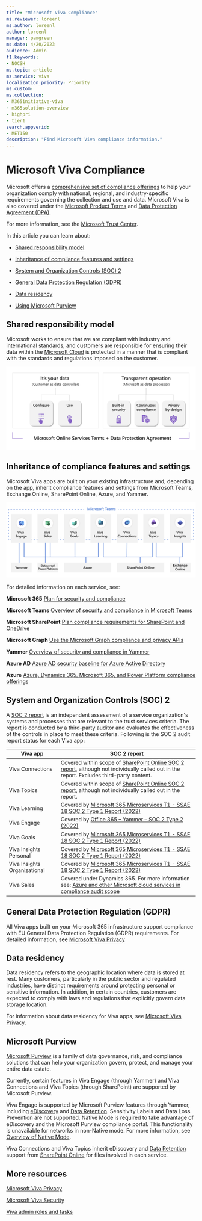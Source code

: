 ```yaml
---
title: "Microsoft Viva Compliance"
ms.reviewer: loreenl
ms.author: loreenl
author: loreenl
manager: pamgreen
ms.date: 4/20/2023
audience: Admin
f1.keywords:
- NOCSH
ms.topic: article
ms.service: viva
localization_priority: Priority
ms.custom:
ms.collection:  
- M365initiative-viva
- m365solution-overview
- highpri
- tier1
search.appverid:
- MET150
description: "Find Microsoft Viva compliance information."
---
```


# Microsoft Viva Compliance

Microsoft offers a [comprehensive set of compliance offerings](/compliance) to help your organization comply with national, regional, and industry-specific requirements governing the collection and use and data. 
Microsoft Viva is also covered under the [Microsoft Product Terms](https://www.microsoft.com/licensing/docs/view/Product-Terms) and [Data Protection Agreement (DPA)](https://www.microsoft.com/licensing/docs/view/Microsoft-Products-and-Services-Data-Protection-Addendum-DPA?year=2021#:~:text=Microsoft%20Products%20and%20Services%20Data%20Protection%20Addendum%20%28DPA%29,to%20the%20Product%20Terms%20site%20%28and%20formerly%20OST%29).

For more information, see the [Microsoft Trust Center](https://www.microsoft.com/trustcenter).

In this article you can learn about:

- [Shared responsibility model](#shared-responsibility-model)

- [Inheritance of compliance features and settings](#inheritance-of-compliance-features-and-settings)

- [System and Organization Controls (SOC) 2](#system-and-organization-controls-soc-2)

- [General Data Protection Regulation (GDPR)](#general-data-protection-regulation-gdpr)

- [Data residency](#data-residency)

- [Using Microsoft Purview](#microsoft-purview)


## Shared responsibility model
Microsoft works to ensure that we are compliant with industry and international standards, and customers are responsible for ensuring their data within the [Microsoft Cloud](https://www.microsoft.com/en-us/trust-center/compliance/compliance-overview#compliance) is protected in a manner that is compliant with the standards and regulations imposed on the customer.

![Image depicting shared responsibility model](./media/viva-compliance.png)

## Inheritance of compliance features and settings
Microsoft Viva apps are built on your existing infrastructure and, depending on the app, inherit compliance features and settings from Microsoft Teams, Exchange Online, SharePoint Online, Azure, and Yammer.

![Image depicting simple architecture model](./media/viva-architecture.png)

For detailed information on each service, see:

**Microsoft 365** [Plan for security and compliance](/microsoft-365/compliance/plan-for-security-and-compliance)

**Microsoft Teams** [Overview of security and compliance in Microsoft Teams](/microsoftteams/security-compliance-overview)

**Microsoft SharePoint** [Plan compliance requirements for SharePoint and OneDrive](/SharePoint/compliant-environment)

**Microsoft Graph** [Use the Microsoft Graph compliance and privacy APIs](/graph/api/resources/complianceapioverview)
 
**Yammer** [Overview of security and compliance in Yammer](/yammer/manage-security-and-compliance/security-and-compliance)

**Azure AD** [Azure AD security baseline for Azure Active Directory](/security/benchmark/azure/baselines/aad-security-baseline)

**Azure** [Azure, Dynamics 365, Microsoft 365, and Power Platform compliance offerings](/azure/compliance/offerings/)

## System and Organization Controls (SOC) 2

A [SOC 2 report](/compliance/regulatory/offering-soc-2) is an independent assessment of a service organization's systems and processes that are relevant to the trust services criteria. The report is conducted by a third-party auditor and evaluates the effectiveness of the controls in place to meet these criteria. Following is the SOC 2 audit report status for each Viva app:

| Viva app | SOC 2 report |
|----------|-----------|
| Viva Connections | Covered within scope of [SharePoint Online SOC 2 report](https://servicetrust.microsoft.com/DocumentPage/89e8b7c9-d08d-4bd3-9644-7a29d8266c58), although not individually called out in the report. Excludes third-party content.
| Viva Topics | Covered within scope of [SharePoint Online SOC 2 report](https://servicetrust.microsoft.com/DocumentPage/89e8b7c9-d08d-4bd3-9644-7a29d8266c58), although not individually called out in the report.
| Viva Learning | Covered by [Microsoft 365 Microservices T1 - SSAE 18 SOC 2 Type 1 Report (2022)](https://servicetrust.microsoft.com/DocumentPage/24a81cd0-395b-4419-b76d-fc4c6e625a6d)
| Viva Engage | Covered by [Office 365 – Yammer – SOC 2 Type 2 (2022)](https://servicetrust.microsoft.com/DocumentPage/d38c3a33-5521-4b6d-9891-924ab1cdf6e6)
| Viva Goals | Covered by [Microsoft 365 Microservices T1 - SSAE 18 SOC 2 Type 1 Report (2022)](https://servicetrust.microsoft.com/DocumentPage/24a81cd0-395b-4419-b76d-fc4c6e625a6d)
| Viva Insights Personal | Covered by [Microsoft 365 Microservices T1 - SSAE 18 SOC 2 Type 1 Report (2022)](https://servicetrust.microsoft.com/DocumentPage/24a81cd0-395b-4419-b76d-fc4c6e625a6d)
| Viva Insights Organizational | Covered by [Microsoft 365 Microservices T1 - SSAE 18 SOC 2 Type 1 Report (2022)](https://servicetrust.microsoft.com/DocumentPage/24a81cd0-395b-4419-b76d-fc4c6e625a6d)
| Viva Sales | Covered under Dynamics 365. For more information see: [Azure and other Microsoft cloud services in compliance audit scope](/azure/compliance/offerings/cloud-services-in-audit-scope)

## General Data Protection Regulation (GDPR)
All Viva apps built on your Microsoft 365 infrastructure support compliance with EU General Data Protection Regulation (GDPR) requirements.
For detailed information, see [Microsoft Viva Privacy](/Viva/viva-privacy)

## Data residency
Data residency refers to the geographic location where data is stored at rest. Many customers, particularly in the public sector and regulated industries, have distinct requirements around protecting personal or sensitive information.  In addition, in certain countries, customers are expected to comply with laws and regulations that explicitly govern data storage location.

For information about data residency for Viva apps, see [Microsoft Viva Privacy](/Viva/viva-privacy).

## Microsoft Purview 
[Microsoft Purview](/purview/purview) is a family of data governance, risk, and compliance solutions that can help your organization govern, protect, and manage your entire data estate.

Currently, certain features in Viva Engage (through Yammer) and Viva Connections and Viva Topics (through SharePoint) are supported by Microsoft Purview.

Viva Engage is supported by Microsoft Purview features through Yammer, including [eDiscovery](/yammer/manage-security-and-compliance/overview-of-ediscovery) and [Data Retention](/microsoft-365/compliance/retention-policies-yammer). Sensitivity Labels and Data Loss Prevention are not supported. Native Mode is required to take advantage of eDiscovery and the Microsoft Purview compliance portal. This functionality is unavailable for networks in non-Native mode. For more information, see [Overview of Native Mode](/yammer/configure-your-yammer-network/overview-native-mode).

Viva Connections and Viva Topics inherit eDiscovery and [Data Retention](/microsoft-365/compliance/retention-policies-sharepoint) support from [SharePoint Online](/SharePoint/compliant-environment) for files involved in each service.

## More resources

[Microsoft Viva Privacy](/Viva/viva-privacy)

[Microsoft Viva Security](/Viva/microsoft-viva-security)

[Viva admin roles and tasks](/viva/microsoft-viva-admin-roles)